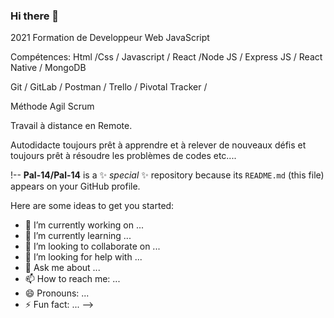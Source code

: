 ### Hi there 👋

2021
Formation de 
Developpeur Web JavaScript 

Compétences:
Html /Css / Javascript / React /Node JS / Express JS / React Native / MongoDB 

Git / GitLab / Postman / Trello / Pivotal Tracker / 

Méthode Agil Scrum

Travail à distance en Remote.

Autodidacte toujours prêt à apprendre et à relever de nouveaux défis 
et toujours prêt à résoudre les problèmes de codes etc....

!--
**Pal-14/Pal-14** is a ✨ _special_ ✨ repository because its `README.md` (this file) appears on your GitHub profile.

Here are some ideas to get you started:

- 🔭 I’m currently working on ...
- 🌱 I’m currently learning ...
- 👯 I’m looking to collaborate on ...
- 🤔 I’m looking for help with ...
- 💬 Ask me about ...
- 📫 How to reach me: ...
- 😄 Pronouns: ...
- ⚡ Fun fact: ...
-->

